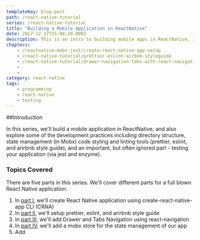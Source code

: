 ```yaml
---
templateKey: blog-post
path: /react-native-tutorial
series: /react-native-tutorial
title: "Building a Mobile Application in ReactNative"
date: 2017-12-17T15:04:10.000Z
description: This is an intro to building mobile apps in ReactNative. It covers state management in Mobx, code styling and linting tools (prettier, eslint, and arirbnb style guide), and testing the app via jest and enzyme.
chapters:
    - /reactnative-mobx-jest/create-react-native-app-setup
    - /react-native-tutorial/prettier-eslint-airbnb-styleguide
    - /react-native-tutorial/drawer-navigation-tabs-with-react-navigation
    - 
    - 
category: react-native
tags:
    - programming
    - react-native
    - testing
---
```


##Introduction

In this series, we'll build a mobile application in ReactNative, and also explore some of the development practices including directory structure, state management (in Mobx) code styling and linting tools (prettier, eslint, and arirbnb style guide), and an important, but often ignored part - testing your application (via jest and enzyme).

### Topics Covered

There are five parts in this series. We'll cover different parts for a full blown React Native application: 

1. In [part I](/react-native-tutorial/create-react-native-app-setup), we'll create React Native application using create-react-native-app CLI (CRNA)
2. In [part II](/react-native-tutorial/prettier-eslint-airbnb-styleguide), we'll setup prettier, eslint, and arirbnb style guide
3. In [part III](/react-native-tutorial/drawer-navigation-tabs-with-react-navigation), we'll add Drawer and Tabs Navigation using react-navigation
4. In [part IV](), we'll add a mobx store for the state management of our app
5. Add 

